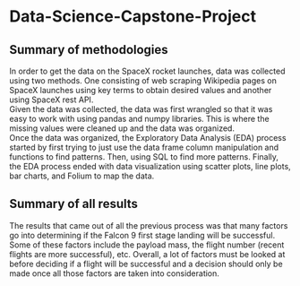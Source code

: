 # Data-Science-Capstone-Project
## Summary of methodologies
In order to get the data on the SpaceX rocket launches, data was collected using two methods. One consisting of web scraping Wikipedia pages on SpaceX launches using key terms to obtain desired values and another using SpaceX rest API. </br>
Given the data was collected, the data was first wrangled so that it was easy to work with using pandas and numpy libraries. This is where the missing values were cleaned up and the data was organized. </br>
Once the data was organized, the Exploratory Data Analysis (EDA) process started by first trying to just use the data frame column manipulation and functions to find patterns. Then, using SQL to find more patterns. Finally, the EDA process ended with data visualization using scatter plots, line plots, bar charts, and Folium to map the data. </br>
## Summary of all results
The results that came out of all the previous process was that many factors go into determining if the Falcon 9 first stage landing will be successful. Some of these factors include the payload mass, the flight number (recent flights are more successful), etc. Overall, a lot of factors must be looked at before deciding if a flight will be successful and a decision should only be made once all those factors are taken into consideration. </br>
